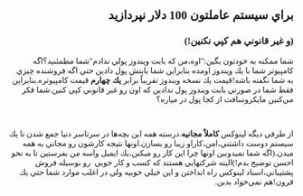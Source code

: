 <!DOCTYPE HTML PUBLIC "-//W3C//DTD HTML 4.01 Transitional//EN">
<html style="direction: rtl;" lang="fa">
<head>

  
  <meta content="text/html;charset=UTF-8" http-equiv="Content-Type">
<?php require("../../entete.php"); ?><?php require("../../base.php"); ?>

  
  <title></title>
</head>


<body>

<div style="font-family: Tahoma;" id="corps">

<h2>براي سيستم عاملتون 100 دلار نپردازيد</h2>



<h3>(و غير قانوني هم كپي نكنين!)</h3>

شما ممكنه به خودتون بگين:"اوه،من كه بابت ويندوز پولي ندادم"شما
مطمئنيد؟اگه كامپيوتر شما با يك ويندوز اومده بنابراين شما بابتش پول
دادين حتي اگه فروشنده چيزي به شما نگفته باشه!قيمت يك نسخه ويندوز
تقريباً برابر<span style="font-weight: bold;"> يك چهارم </span>قيمت
كامپيوتره.بنابراين فقط شما در صورتي بابت ويندوز پول ندادين كه اون رو
غير قانوني كپي كنين.شما فكر مي&zwnj;کنين مايكروسافت از كجا پول در مياره؟<br />

<br />

از طرفي ديگه لينوكس <span style="font-weight: bold;">كاملاً مجانيه</span>.درسته
همه اين بچه&zwnj;ها در سرتاسر دنيا جمع شدن تا يك سيستم دوست
داشتني،امن،كاراو زيبا رو بسازن.اونها نتيجه كارشون رو مجاني به همه
ميدن.(اگه شما نميدونين اونها چرا اين كار رو ميكنن،يك ايميل واسه من
بفرستين تا به نحو احسن توضيح بدم!)البته شركتهايي هستند كه كسب و كار
خوبي &nbsp;رو بوسيله فروش پشتيباني،اسناد لينوكس راه انداختن و اين خيلي
خوبيه ولي در اغلب موارد شما حتي يك قرون!هم نمي&zwnj;خواد بدين.
<p><br />

</p>



<p><br />

</p>



</div>




